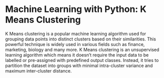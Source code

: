 # Machine Learning with Python: K Means Clustering
K Means clustering is a popular machine learning algorithm used for grouping data points into distinct clusters based on their similarities. This powerful technique is widely used in various fields such as finance, marketing, biology and many more. K Means clustering is an unsupervised learning algorithm which means it doesn’t require the input data to be labelled or pre-assigned with predefined output classes. Instead, it tries to partition the dataset into groups with minimal intra-cluster variance and maximum inter-cluster distance.
